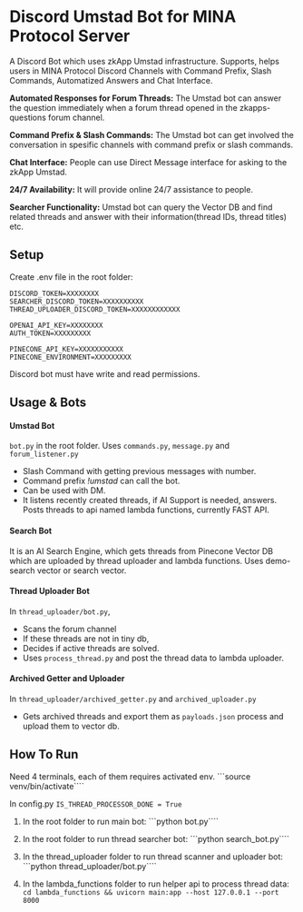 # Discord Umstad Bot for MINA Protocol Server
A Discord Bot which uses zkApp Umstad infrastructure. Supports, helps users in MINA Protocol Discord Channels with Command Prefix, Slash Commands, Automatized Answers and Chat Interface.

**Automated Responses for Forum Threads:** The Umstad bot can answer the question immediately when a forum thread opened in the zkapps-questions forum channel.

**Command Prefix & Slash Commands:** The Umstad bot can get involved the conversation in spesific channels with command prefix or slash commands.

**Chat Interface:** People can use Direct Message interface for asking to the zkApp Umstad.

**24/7 Availability:** It will provide online 24/7 assistance to people.

**Searcher Functionality:**  Umstad bot can query the Vector DB and find related threads and answer with their information(thread IDs, thread titles) etc.

## Setup

Create .env file in the root folder:
```
DISCORD_TOKEN=XXXXXXXX
SEARCHER_DISCORD_TOKEN=XXXXXXXXXX
THREAD_UPLOADER_DISCORD_TOKEN=XXXXXXXXXXXX

OPENAI_API_KEY=XXXXXXXX
AUTH_TOKEN=XXXXXXXXX

PINECONE_API_KEY=XXXXXXXXXXX
PINECONE_ENVIRONMENT=XXXXXXXXX
```

Discord bot must have write and read permissions.

## Usage & Bots

#### Umstad Bot
```bot.py``` in the root folder. Uses ```commands.py```, ```message.py``` and ```forum_listener.py```

- Slash Command with getting previous messages with number.
- Command prefix _!umstad_ can call the bot.
- Can be used with DM.
- It listens recently created threads, if AI Support is needed, answers. Posts threads to api named lambda functions, currently FAST API.

#### Search Bot
It is an AI Search Engine, which gets threads from Pinecone Vector DB which are uploaded by thread uploader and lambda functions.
Uses demo-search vector or search vector.

#### Thread Uploader Bot
In ```thread_uploader/bot.py```,
- Scans the forum channel 
- If these threads are not in tiny db, 
- Decides if active threads are solved. 
- Uses ```process_thread.py``` and post the thread data to lambda uploader.

#### Archived Getter and Uploader
In ```thread_uploader/archived_getter.py``` and ```archived_uploader.py```
- Gets archived threads and export them as ```payloads.json``` process and upload them to vector db.

## How To Run

Need 4 terminals, each of them requires activated env.
```source venv/bin/activate````

In config.py
```IS_THREAD_PROCESSOR_DONE = True```

1. In the root folder to run main bot:
```python bot.py````

2. In the root folder to run thread searcher bot:
```python search_bot.py````

3. In the thread_uploader folder to run thread scanner and uploader bot:
```python thread_uploader/bot.py````

4. In the lambda_functions folder to run helper api to process thread data:
```cd lambda_functions && uvicorn main:app --host 127.0.0.1 --port 8000```
